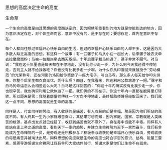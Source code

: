 思想的高度决定生命的高度

生命草


    一个生命的高度是由其思想的高度而决定的，因为眼睛所能看到的地方就是你能到达的地方，因为意识决定存在，对个体生命而言，意识中没有的，是不存在的；要想存在，首先在意识中存在。

    每个人都向往想过幸福开心快乐自由的生活，但过的幸福开心快乐自由的人却不多，这是因为大多数人缺乏高度的思想。有这样一个故事：有一匹骡子和马从小在一起长大，后来骡子被农夫牵去拉磨磨面粉；马被一位和尚牵去西天取经。十年后骡子和马相遇了，骡子非常不服气，对马说：“我在这十年里也是每天都在不停地走，没有比你少走一步，为什么到今天我还得不停地走，否则主人就不给我饭吃？你也没有比我多走一步啊，为什么你从印度回来就被授予‘劳动模范’的光荣称号，还在河南的洛阳给你奖励了一座大宅子，叫白马寺。那么多人每天给你叩头供奉，你整个后半生都衣食无忧，凭什么啊？而且，在我看来，你还利用公款旅游了一把。”骡子和白马的命运怎么会相差这么大呢？白马是这样回答的：“你这十年内确实没有比我少走一步，你也很辛苦，我也确实利用公款旅游了一把。我们俩的不同在于，你这十年内一直都在磨房里打转转，所以距离是零；我随着唐僧师傅往一个方向不停地走，最终帮助师傅把经取回来了。我们就这一点不同，思想的高度就是生命的高度。”

    同样是人，付出同样的劳动，有人收获的是痛苦，有人收获的却是幸福，那是因为他们所站的高度不同。有人终其一生为小家庭艰苦奋斗，其结果可想而知，因为家庭、国家、宗教就是人类痛苦的根源，基点出发点就已经错了，收获到痛苦也就不意外了，身在毒中岂能不中毒。同样有人能站在走上帝之道的高度，看到天下一家的趋势，并建立生命禅院为天下一家而奋斗，我们有幸能成为生命禅院的一员，是旁观还是积极参与？积极参与收获的是幸福开心快乐自由，旁观收获的将是痛苦并被淘汰出局。同样思想的高度就是生命的高度也符合宇宙的意识、结构、能量三要素，感恩导游感谢生命禅院让我有幸和大家结伴前行，感谢大家是你们让生命不在孤单。



